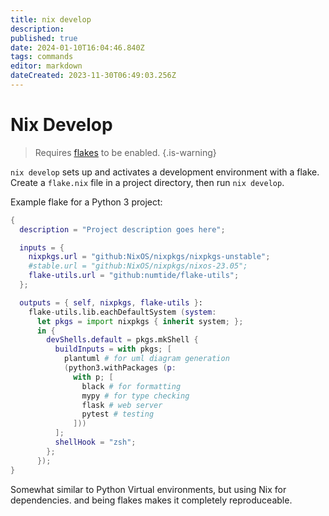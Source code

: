 ```yaml
---
title: nix develop
description: 
published: true
date: 2024-01-10T16:04:46.840Z
tags: commands
editor: markdown
dateCreated: 2023-11-30T06:49:03.256Z
---
```


# Nix Develop

> Requires [flakes](/nix/flakes) to be enabled.
{.is-warning}

`nix develop` sets up and activates a development environment with a flake.  Create a `flake.nix` file in a project directory, then run `nix develop`.

Example flake for a Python 3 project:

```nix
{
  description = "Project description goes here";

  inputs = {
    nixpkgs.url = "github:NixOS/nixpkgs/nixpkgs-unstable";
    #stable.url = "github:NixOS/nixpkgs/nixos-23.05";
    flake-utils.url = "github:numtide/flake-utils";
  };

  outputs = { self, nixpkgs, flake-utils }:
    flake-utils.lib.eachDefaultSystem (system:
      let pkgs = import nixpkgs { inherit system; };
      in {
        devShells.default = pkgs.mkShell {
          buildInputs = with pkgs; [
            plantuml # for uml diagram generation
            (python3.withPackages (p:
              with p; [
                black # for formatting
                mypy # for type checking
                flask # web server
                pytest # testing
              ]))
          ];
          shellHook = "zsh";
        };
      });
}

```



Somewhat similar to Python Virtual environments, but using Nix for dependencies. and being flakes
makes it completely reproduceable.
